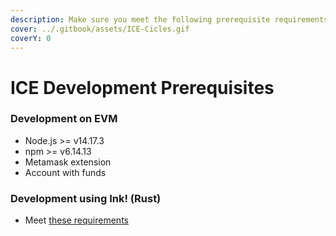 ```yaml
---
description: Make sure you meet the following prerequisite requirements
cover: ../.gitbook/assets/ICE-Cicles.gif
coverY: 0
---
```


# ICE Development Prerequisites

### Development on EVM

* Node.js >= v14.17.3
* npm >= v6.14.13
* Metamask extension&#x20;
* Account with funds

### Development using Ink! (Rust)

* Meet [these requirements](smart-contracts/ink-smart-contracts/create-and-deploy-ink-smart-contract.md#installing-prerequisites)
